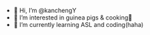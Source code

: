 - 👋 Hi, I’m @kanchengY
- 👀 I’m interested in guinea pigs & cooking🍳 
- 🌱 I’m currently learning ASL and coding(haha)

<!---
kanchengY/kanchengY is a ✨ special ✨ repository because its `README.md` (this file) appears on your GitHub profile.
You can click the Preview link to take a look at your changes.
--->

